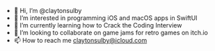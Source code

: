 - 👋 Hi, I’m @claytonsulby
- 👀 I’m interested in programming iOS and macOS apps in SwiftUI
- 🌱 I’m currently learning how to Crack the Coding Interview
- 💞️ I’m looking to collaborate on game jams for retro games on itch.io
- 📫 How to reach me claytonsulby@icloud.com

<!---
claytonsulby/claytonsulby is a ✨ special ✨ repository because its `README.md` (this file) appears on your GitHub profile.
You can click the Preview link to take a look at your changes.
--->
